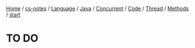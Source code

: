 [Home](https://mengxianbin.github.io) /
[cs-notes](https://mengxianbin.github.io/cs-notes/site) /
[Language](https://mengxianbin.github.io/cs-notes/site/Language) /
[Java](https://mengxianbin.github.io/cs-notes/site/Language/Java) /
[Concurrent](https://mengxianbin.github.io/cs-notes/site/Language/Java/Concurrent) /
[Code](https://mengxianbin.github.io/cs-notes/site/Language/Java/Concurrent/Code) /
[Thread](https://mengxianbin.github.io/cs-notes/site/Language/Java/Concurrent/Code/Thread) /
[Methods](https://mengxianbin.github.io/cs-notes/site/Language/Java/Concurrent/Code/Thread/Methods) /
[start](https://mengxianbin.github.io/cs-notes/site/Language/Java/Concurrent/Code/Thread/Methods/start)

# TO DO
